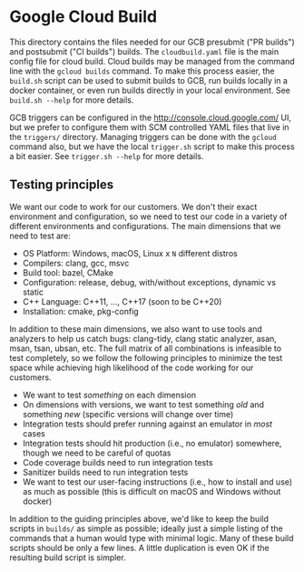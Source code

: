 # Google Cloud Build

This directory contains the files needed for our GCB presubmit ("PR builds")
and postsubmit ("CI builds") builds. The `cloudbuild.yaml` file is the main
config file for cloud build. Cloud builds may be managed from the command line
with the `gcloud builds` command. To make this process easier, the `build.sh`
script can be used to submit builds to GCB, run builds locally in a docker
container, or even run builds directly in your local environment. See `build.sh
--help` for more details.

GCB triggers can be configured in the http://console.cloud.google.com/ UI, but
we prefer to configure them with SCM controlled YAML files that live in the
`triggers/` directory. Managing triggers can be done with the `gcloud` command
also, but we have the local `trigger.sh` script to make this process a bit
easier. See `trigger.sh --help` for more details.

## Testing principles

We want our code to work for our customers. We don't their exact environment
and configuration, so we need to test our code in a variety of different
environments and configurations. The main dimensions that we need to test are:

- OS Platform: Windows, macOS, Linux x `N` different distros
- Compilers: clang, gcc, msvc
- Build tool: bazel, CMake
- Configuration: release, debug, with/without exceptions, dynamic vs static
- C++ Language: C++11, ..., C++17 (soon to be C++20)
- Installation: cmake, pkg-config

In addition to these main dimensions, we also want to use tools and analyzers
to help us catch bugs: clang-tidy, clang static analyzer, asan, msan, tsan,
ubsan, etc. The full matrix of all combinations is infeasible to test
completely, so we follow the following principles to minimize the test space
while achieving high likelihood of the code working for our customers.

* We want to test _something_ on each dimension
* On dimensions with versions, we want to test something _old_ and something
  _new_ (specific versions will change over time)
* Integration tests should prefer running against an emulator in _most_ cases
* Integration tests should hit production (i.e., no emulator) somewhere, though
  we need to be careful of quotas
* Code coverage builds need to run integration tests
* Sanitizer builds need to run integration tests
* We want to test our user-facing instructions (i.e., how to install and use)
  as much as possible (this is difficult on macOS and Windows without docker)

In addition to the guiding principles above, we'd like to keep the build
scripts in `builds/` as simple as possible; ideally just a simple listing of
the commands that a human would type with minimal logic. Many of these build
scripts should be only a few lines. A little duplication is even OK if the
resulting build script is simpler.
